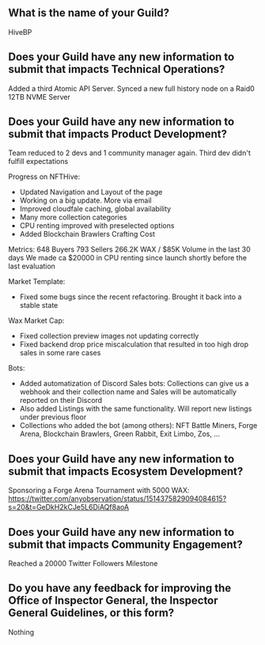 ## What is the name of your Guild?

HiveBP

## Does your Guild have any new information to submit that impacts Technical Operations?

Added a third Atomic API Server. Synced a new full history node on a Raid0 12TB NVME Server

## Does your Guild have any new information to submit that impacts Product Development?

Team reduced to 2 devs and 1 community manager again. Third dev didn't fulfill expectations

Progress on NFTHive:
- Updated Navigation and Layout of the page
- Working on a big update. More via email
- Improved cloudfale caching, global availability
- Many more collection categories
- CPU renting improved with preselected options
- Added Blockchain Brawlers Crafting Cost

Metrics: 648 Buyers 793 Sellers 266.2K WAX / $85K Volume in the last 30 days
We made ca $20000 in CPU renting since launch shortly before the last evaluation

Market Template:
- Fixed some bugs since the recent refactoring. Brought it back into a stable state

Wax Market Cap:
- Fixed collection preview images not updating correctly
- Fixed backend drop price miscalculation that resulted in too high drop sales in some rare cases

Bots:
- Added automatization of Discord Sales bots: Collections can give us a webhook and their collection name and Sales
  will be automatically reported on their Discord
- Also added Listings with the same functionality. Will report new listings under previous floor
- Collections who added the bot (among others): NFT Battle Miners, Forge Arena, Blockchain Brawlers, Green Rabbit, Exit Limbo, Zos, ...

## Does your Guild have any new information to submit that impacts Ecosystem Development?

Sponsoring a Forge Arena Tournament with 5000 WAX:
https://twitter.com/anyobservation/status/1514375829094084615?s=20&t=GeDkH2kCJe5L6DiAQf8aoA

## Does your Guild have any new information to submit that impacts Community Engagement?

Reached a 20000 Twitter Followers Milestone

## Do you have any feedback for improving the Office of Inspector General, the Inspector General Guidelines, or this form?

Nothing